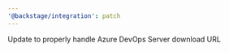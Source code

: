 ```yaml
---
'@backstage/integration': patch
---
```


Update to properly handle Azure DevOps Server download URL
